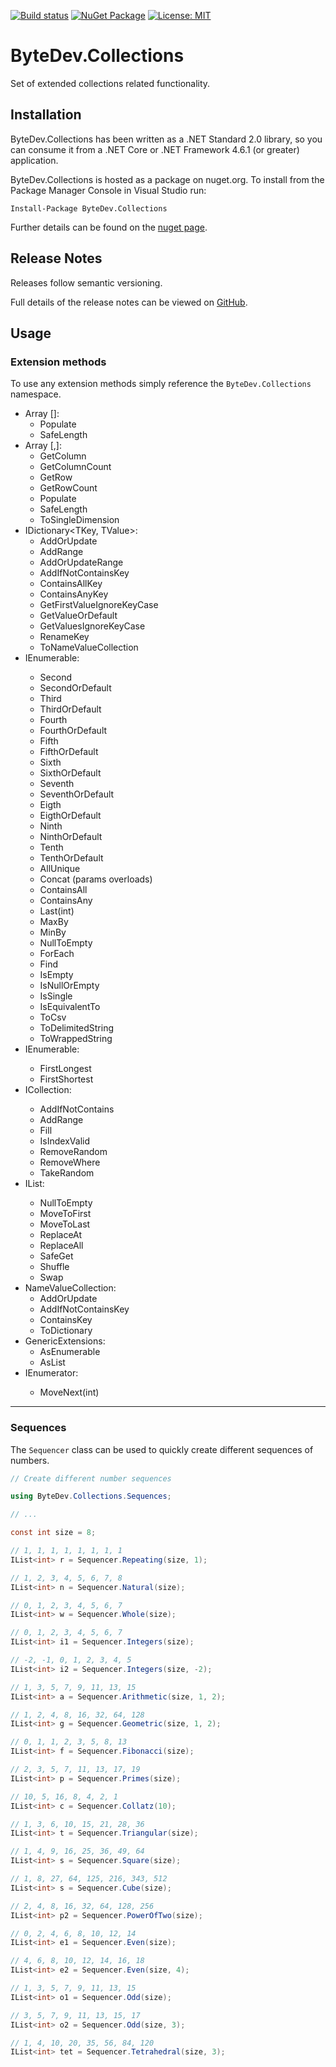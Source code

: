 [![Build status](https://ci.appveyor.com/api/projects/status/github/bytedev/ByteDev.Collections?branch=master&svg=true)](https://ci.appveyor.com/project/bytedev/ByteDev-Collections/branch/master)
[![NuGet Package](https://img.shields.io/nuget/v/ByteDev.Collections.svg)](https://www.nuget.org/packages/ByteDev.Collections)
[![License: MIT](https://img.shields.io/badge/License-MIT-green.svg)](https://github.com/ByteDev/ByteDev.Collections/blob/master/LICENSE)

# ByteDev.Collections

Set of extended collections related functionality.

## Installation

ByteDev.Collections has been written as a .NET Standard 2.0 library, so you can consume it from a .NET Core or .NET Framework 4.6.1 (or greater) application.

ByteDev.Collections is hosted as a package on nuget.org.  To install from the Package Manager Console in Visual Studio run:

`Install-Package ByteDev.Collections`

Further details can be found on the [nuget page](https://www.nuget.org/packages/ByteDev.Collections/).

## Release Notes

Releases follow semantic versioning.

Full details of the release notes can be viewed on [GitHub](https://github.com/ByteDev/ByteDev.Collections/blob/master/docs/RELEASE-NOTES.md).

## Usage

### Extension methods

To use any extension methods simply reference the `ByteDev.Collections` namespace.

- Array []:
  - Populate
  - SafeLength
- Array [,]:
  - GetColumn
  - GetColumnCount
  - GetRow
  - GetRowCount
  - Populate
  - SafeLength
  - ToSingleDimension
- IDictionary<TKey, TValue>:
  - AddOrUpdate
  - AddRange
  - AddOrUpdateRange
  - AddIfNotContainsKey
  - ContainsAllKey
  - ContainsAnyKey
  - GetFirstValueIgnoreKeyCase  
  - GetValueOrDefault
  - GetValuesIgnoreKeyCase
  - RenameKey
  - ToNameValueCollection
- IEnumerable<T>:
  - Second
  - SecondOrDefault
  - Third
  - ThirdOrDefault
  - Fourth
  - FourthOrDefault
  - Fifth
  - FifthOrDefault
  - Sixth
  - SixthOrDefault
  - Seventh
  - SeventhOrDefault
  - Eigth
  - EigthOrDefault
  - Ninth
  - NinthOrDefault
  - Tenth
  - TenthOrDefault
  - AllUnique
  - Concat (params overloads)
  - ContainsAll
  - ContainsAny
  - Last(int)
  - MaxBy
  - MinBy
  - NullToEmpty
  - ForEach
  - Find
  - IsEmpty
  - IsNullOrEmpty
  - IsSingle
  - IsEquivalentTo
  - ToCsv  
  - ToDelimitedString
  - ToWrappedString
- IEnumerable<string>:
  - FirstLongest
  - FirstShortest 
- ICollection<T>:
  - AddIfNotContains
  - AddRange
  - Fill
  - IsIndexValid
  - RemoveRandom
  - RemoveWhere
  - TakeRandom
- IList<T>:
  - NullToEmpty
  - MoveToFirst
  - MoveToLast
  - ReplaceAt
  - ReplaceAll
  - SafeGet
  - Shuffle
  - Swap
- NameValueCollection: 
  - AddOrUpdate
  - AddIfNotContainsKey
  - ContainsKey
  - ToDictionary
- GenericExtensions:
  - AsEnumerable
  - AsList
- IEnumerator<T>:
  - MoveNext(int) 

---

### Sequences

The `Sequencer` class can be used to quickly create different sequences of numbers.

```csharp
// Create different number sequences

using ByteDev.Collections.Sequences;

// ...

const int size = 8;

// 1, 1, 1, 1, 1, 1, 1, 1
IList<int> r = Sequencer.Repeating(size, 1);

// 1, 2, 3, 4, 5, 6, 7, 8
IList<int> n = Sequencer.Natural(size);

// 0, 1, 2, 3, 4, 5, 6, 7
IList<int> w = Sequencer.Whole(size);

// 0, 1, 2, 3, 4, 5, 6, 7
IList<int> i1 = Sequencer.Integers(size);

// -2, -1, 0, 1, 2, 3, 4, 5
IList<int> i2 = Sequencer.Integers(size, -2);

// 1, 3, 5, 7, 9, 11, 13, 15
IList<int> a = Sequencer.Arithmetic(size, 1, 2);

// 1, 2, 4, 8, 16, 32, 64, 128
IList<int> g = Sequencer.Geometric(size, 1, 2);

// 0, 1, 1, 2, 3, 5, 8, 13
IList<int> f = Sequencer.Fibonacci(size);

// 2, 3, 5, 7, 11, 13, 17, 19
IList<int> p = Sequencer.Primes(size);

// 10, 5, 16, 8, 4, 2, 1
IList<int> c = Sequencer.Collatz(10);

// 1, 3, 6, 10, 15, 21, 28, 36
IList<int> t = Sequencer.Triangular(size);

// 1, 4, 9, 16, 25, 36, 49, 64
IList<int> s = Sequencer.Square(size);

// 1, 8, 27, 64, 125, 216, 343, 512
IList<int> s = Sequencer.Cube(size);

// 2, 4, 8, 16, 32, 64, 128, 256
IList<int> p2 = Sequencer.PowerOfTwo(size);

// 0, 2, 4, 6, 8, 10, 12, 14
IList<int> e1 = Sequencer.Even(size);

// 4, 6, 8, 10, 12, 14, 16, 18
IList<int> e2 = Sequencer.Even(size, 4);

// 1, 3, 5, 7, 9, 11, 13, 15
IList<int> o1 = Sequencer.Odd(size);

// 3, 5, 7, 9, 11, 13, 15, 17
IList<int> o2 = Sequencer.Odd(size, 3);

// 1, 4, 10, 20, 35, 56, 84, 120
IList<int> tet = Sequencer.Tetrahedral(size, 3);
```
